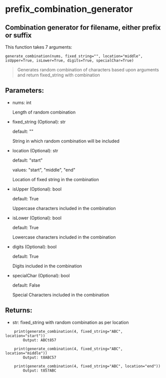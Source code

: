 
# prefix_combination_generator

  

## Combination generator for filename, either prefix or suffix

  

This function takes 7 arguments:

`generate_combination(nums, fixed_string="", location="middle", isUpper=True, isLower=True, digits=True, specialChar=True)`



  

>  Generates random combination of characters based upon arguments and return fixed_string with combination

Parameters:
---------- 
- nums: int

    Length of random combination

- fixed_string (Optional): str

    default: ""
    
    String in which random combination will be included
    
- location (Optional): str

    default: "start"

    values: "start", "middle", "end"

    Location of fixed string in the combination

- isUpper (Optional): bool

    default: True
    
    Uppercase characters included in the combination

- isLower (Optional): bool

    default: True

    Lowercase characters included in the combination

- digits (Optional): bool

    default: True

    Digits included in the combination

- specialChar (Optional): bool

   default: False

   Special Characters included in the combination


Returns:
---------- 
- str: fixed_string with random combination as per location 

```
    print(generate_combination(4, fixed_string="ABC", location="start"))
        Output: ABCt857
    
    print(generate_combination(4, fixed_string="ABC", location="middle"))
        Output: t8ABC57
    
    print(generate_combination(4, fixed_string="ABC", location="end"))
        Output: t857ABC
```
